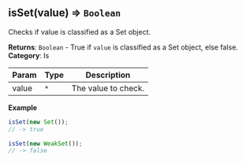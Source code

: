 <a name="isSet"></a>

## isSet(value) ⇒ <code>Boolean</code>
Checks if value is classified as a Set object.

**Returns**: <code>Boolean</code> - True if `value` is classified as a Set object, else false.  
**Category**: Is  

| Param | Type | Description |
| --- | --- | --- |
| value | <code>\*</code> | The value to check. |

**Example**  
```js
isSet(new Set());
// -> true

isSet(new WeakSet());
// -> false
```
